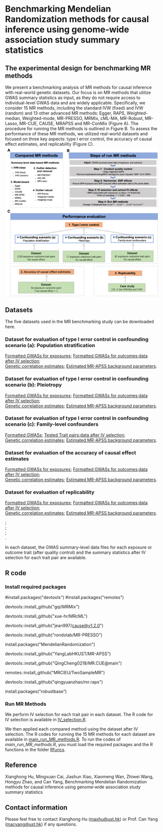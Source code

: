 # Benchmarking Mendelian Randomization methods for causal inference using genome‐wide association study summary statistics
## The experimental design for benchmarking MR methods
We present a benchmarking analysis of MR methods for causal inference with real-world genetic datasets. Our focus is on MR methods that utilize GWAS summary statistics as input, as they do not require access to individual-level GWAS data and are widely applicable. Specifically, we consider 15 MR methods, including the standard IVW (fixed) and IVW (random) and 13 other advanced MR methods: Egger, RAPS,  Weighted-median, Weighted-mode, MR-PRESSO, MRMix, cML-MA, MR-Robust, MR-Lasso, MR-CUE, CAUSE, MRAPSS and MR-ConMix (Figure A). The procedure for running the MR methods is outlined in Figure B.  To assess the performance of these MR methods, we utilized real-world datasets and focused on three key aspects: type I error control, the accuracy of causal effect estimates, and replicability (Figure C).
![My Image](BenchmarkingDesign.png)
## Datasets
The five datasets used in the MR benchmarking study can be downloaded here.
### Dataset for evaluation of type I error control in confounding scenario (a): Population stratification
[Formatted GWASs for exposures](); [Formatted GWASs for outcomes]();[data after IV selection]();  
[Genetic correlation estimates](); [Estimated MR-APSS background parameters]().

### Dataset for evaluation of type I error control in confounding scenario (b): Pleiotropy
[Formatted GWASs for exposures](); [Formatted GWASs for outcomes]();[data after IV selection]();  
[Genetic correlation estimates](); [Estimated MR-APSS background parameters]().

### Dataset for evaluation of type I error control in confounding scenario (c): Family-level confounders
[Formatted GWASs](); [Tested Trait pairs]();[data after IV selection]();  
[Genetic correlation estimates](); [Estimated MR-APSS background parameters]().

### Dataset for evaluation of the accuracy of causal effect estimates
[Formatted GWASs for exposures](); [Formatted GWASs for outcomes]();[data after IV selection]();  
[Genetic correlation estimates](); [Estimated MR-APSS background parameters]().

### Dataset for evaluation of replicability
[Formatted GWASs for exposures](); [Formatted GWASs for outcomes]();[data after IV selection]();  
[Genetic correlation estimates](); [Estimated MR-APSS background parameters]().


[](https://gohkust-my.sharepoint.com/:u:/r/personal/maxhu_ust_hk/Documents/MR-benchmarking-data/Dataset2.zip?csf=1&web=1&e=S3lGxS);  
[]();   
[](https://gohkust-my.sharepoint.com/:u:/r/personal/maxhu_ust_hk/Documents/MR-benchmarking-data/Dataset3.zip?csf=1&web=1&e=7rue4N);  
[](https://gohkust-my.sharepoint.com/:u:/r/personal/maxhu_ust_hk/Documents/MR-benchmarking-data/Dataset4.zip?csf=1&web=1&e=MOQUXH). 

In each dataset, the GWAS summary-level data files for each exposure or outcome trait (after quality control) and the summary statistics after IV selection for each trait pair are available.

## R code
### Install required packages
#install.packages("devtools")
#install.packages("remotes")

devtools::install_github("gqi/MRMix")

devtools::install_github("xue-hr/MRcML")

devtools::install_github("jean997/cause@v1.2.0")

devtools::install_github("rondolab/MR-PRESSO")

install.packages("MendelianRandomization")

devtools::install_github("YangLabHKUST/MR-APSS")

devtools::install_github("QingCheng0218/MR.CUE@main")

remotes::install_github("MRCIEU/TwoSampleMR")

devtools::install_github("qingyuanzhao/mr.raps")

install.packages(“robustbase”)

### Run MR Methods
We perform IV selection for each trait pair in each dataset.
The R code for IV selection is available in [IV_selection.R](https://github.com/YangLabHKUST/MRbenchmarking/blob/main/IV_selection.R).

We then applied each compared method using the dataset after IV selection.
The R codes for running the 15 MR methods for each dataset are available in [main_run_MR_methods.R](https://github.com/YangLabHKUST/MRbenchmarking/blob/main/main_run_MR_methods.R).
To run the codes of *main_run_MR_methods.R*, you must load the required packages and the R functions in the folder [Rfuncs](https://github.com/YangLabHKUST/MRbenchmarking/tree/main/Rfuncs). 

## Reference
Xianghong Hu, Mingxuan Cai, Jiashun Xiao, Xiaomeng Wan, Zhiwei Wang, Hongyu Zhao, and Can Yang, Benchmarking Mendelian Randomization methods for causal inference using genome‐wide association study summary statistics

## Contact information
Please feel free to contact Xianghong Hu (maxhu@ust.hk) or Prof. Can Yang (macyang@ust.hk) if any questions.
